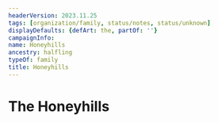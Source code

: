 ```yaml
---
headerVersion: 2023.11.25
tags: [organization/family, status/notes, status/unknown]
displayDefaults: {defArt: the, partOf: ''}
campaignInfo:
name: Honeyhills
ancestry: halfling
typeOf: family
title: Honeyhills
---
```


# The Honeyhills

